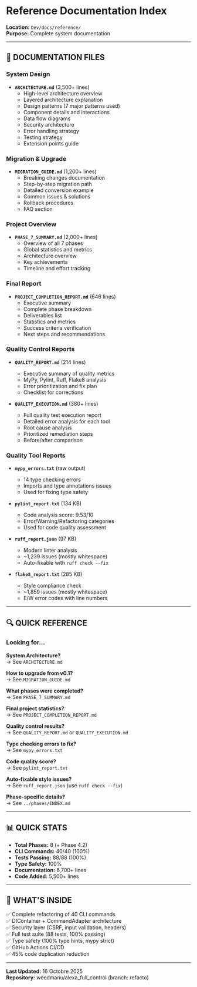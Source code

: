 # Reference Documentation Index

**Location:** `Dev/docs/reference/`  
**Purpose:** Complete system documentation

---

## 📖 DOCUMENTATION FILES

### System Design

- **`ARCHITECTURE.md`** (3,500+ lines)
  - High-level architecture overview
  - Layered architecture explanation
  - Design patterns (7 major patterns used)
  - Component details and interactions
  - Data flow diagrams
  - Security architecture
  - Error handling strategy
  - Testing strategy
  - Extension points guide

### Migration & Upgrade

- **`MIGRATION_GUIDE.md`** (1,200+ lines)
  - Breaking changes documentation
  - Step-by-step migration path
  - Detailed conversion example
  - Common issues & solutions
  - Rollback procedures
  - FAQ section

### Project Overview

- **`PHASE_7_SUMMARY.md`** (2,000+ lines)
  - Overview of all 7 phases
  - Global statistics and metrics
  - Architecture overview
  - Key achievements
  - Timeline and effort tracking

### Final Report

- **`PROJECT_COMPLETION_REPORT.md`** (646 lines)
  - Executive summary
  - Complete phase breakdown
  - Deliverables list
  - Statistics and metrics
  - Success criteria verification
  - Next steps and recommendations

### Quality Control Reports

- **`QUALITY_REPORT.md`** (214 lines)

  - Executive summary of quality metrics
  - MyPy, Pylint, Ruff, Flake8 analysis
  - Error prioritization and fix plan
  - Checklist for corrections

- **`QUALITY_EXECUTION.md`** (380+ lines)
  - Full quality test execution report
  - Detailed error analysis for each tool
  - Root cause analysis
  - Prioritized remediation steps
  - Before/after comparison

### Quality Tool Reports

- **`mypy_errors.txt`** (raw output)

  - 14 type checking errors
  - Imports and type annotations issues
  - Used for fixing type safety

- **`pylint_report.txt`** (134 KB)

  - Code analysis score: 9.53/10
  - Error/Warning/Refactoring categories
  - Used for code quality assessment

- **`ruff_report.json`** (97 KB)

  - Modern linter analysis
  - ~1,239 issues (mostly whitespace)
  - Auto-fixable with `ruff check --fix`

- **`flake8_report.txt`** (285 KB)
  - Style compliance check
  - ~1,859 issues (mostly whitespace)
  - E/W error codes with line numbers

---

## 🔍 QUICK REFERENCE

### Looking for...

**System Architecture?**  
→ See `ARCHITECTURE.md`

**How to upgrade from v0.1?**  
→ See `MIGRATION_GUIDE.md`

**What phases were completed?**  
→ See `PHASE_7_SUMMARY.md`

**Final project statistics?**  
→ See `PROJECT_COMPLETION_REPORT.md`

**Quality control results?**  
→ See `QUALITY_REPORT.md` or `QUALITY_EXECUTION.md`

**Type checking errors to fix?**  
→ See `mypy_errors.txt`

**Code quality score?**  
→ See `pylint_report.txt`

**Auto-fixable style issues?**  
→ See `ruff_report.json` (use `ruff check --fix`)

**Phase-specific details?**  
→ See `../phases/INDEX.md`

---

## 📊 QUICK STATS

- **Total Phases:** 8 (+ Phase 4.2)
- **CLI Commands:** 40/40 (100%)
- **Tests Passing:** 88/88 (100%)
- **Type Safety:** 100%
- **Documentation:** 6,700+ lines
- **Code Added:** 5,500+ lines

---

## 🎯 WHAT'S INSIDE

✅ Complete refactoring of 40 CLI commands  
✅ DIContainer + CommandAdapter architecture  
✅ Security layer (CSRF, input validation, headers)  
✅ Full test suite (88 tests, 100% passing)  
✅ Type safety (100% type hints, mypy strict)  
✅ GitHub Actions CI/CD  
✅ 45% code duplication reduction

---

**Last Updated:** 16 Octobre 2025  
**Repository:** weedmanu/alexa_full_control (branch: refacto)
